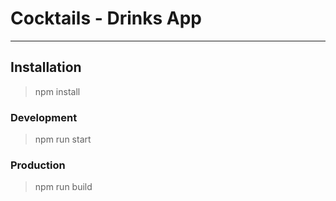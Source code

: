 # Cocktails - Drinks App

---

## Installation

> npm install

### Development

> npm run start

### Production

> npm run build
